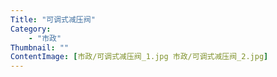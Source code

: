 ```yaml
---
Title: "可调式减压阀"
Category: 
    - "市政"
Thumbnail: ""
ContentImage: [市政/可调式减压阀_1.jpg 市政/可调式减压阀_2.jpg]
---
```


